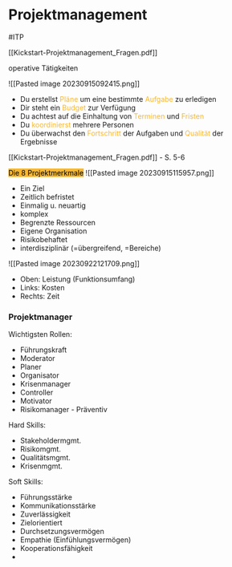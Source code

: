 # Projektmanagement
#ITP

[[Kickstart-Projektmanagement_Fragen.pdf]]

operative Tätigkeiten

![[Pasted image 20230915092415.png]]
- Du erstellst <span style='color:#f7b731'>Pläne </span>um eine bestimmte <span style='color:#f7b731'>Aufgabe</span> zu erledigen
- Dir steht ein <span style='color:#f7b731'>Budget </span>zur Verfügung
- Du achtest auf die Einhaltung von <span style='color:#f7b731'>Terminen</span> und <span style='color:#f7b731'>Fristen</span>
- Du <span style='color:#f7b731'>koordinierst</span> mehrere Personen
- Du überwachst den <span style='color:#f7b731'>Fortschritt</span> der Aufgaben und <span style='color:#f7b731'>Qualität</span> der Ergebnisse

[[Kickstart-Projektmanagement_Fragen.pdf]] - S. 5-6

<mark style='background:#f7b731'>Die 8 Projektmerkmale</mark>
![[Pasted image 20230915115957.png]]
- Ein Ziel
- Zeitlich befristet
- Einmalig u. neuartig 
- komplex
- Begrenzte Ressourcen
- Eigene Organisation
- Risikobehaftet
- interdisziplinär (=übergreifend, =Bereiche)


![[Pasted image 20230922121709.png]]

- Oben: Leistung (Funktionsumfang)
- Links: Kosten
- Rechts: Zeit

### Projektmanager

Wichtigsten Rollen:
- Führungskraft
- Moderator
- Planer
- Organisator
- Krisenmanager
- Controller
- Motivator
- Risikomanager - Präventiv

Hard Skills:
- Stakeholdermgmt.
- Risikomgmt.
- Qualitätsmgmt.
- Krisenmgmt.

Soft Skills:
- Führungsstärke
- Kommunikationsstärke
- Zuverlässigkeit
- Zielorientiert
- Durchsetzungsvermögen
- Empathie (Einfühlungsvermögen)
- Kooperationsfähigkeit
- 